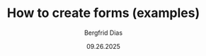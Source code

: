 ﻿---
uid: help-en-forms-examples-redirect
title: How to create forms (examples)
author: Bergfrid Dias
date: 09.26.2025
language: en
redirect_url: https://docs.superoffice.com/en/marketing/forms/learn/index.html#ex
---
